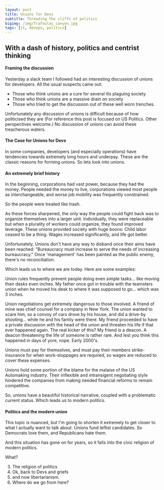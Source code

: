 ```yaml
---
layout: post
title: Unions for Devs
subtitle: Threading the cliffs of politics
bigimg: /img/Trafoulas_canyon.jpg
tags: [it, devops, politics]
---
```

## With a dash of history, politics and centrist thinking

#### Framing the discussion

Yesterday a slack team I followed had an interesting discussion of unions for developers.  All the usual
suspects came out:

* Those who think unions are a cure for several ills plaguing society
* Those who think unions are a massive drain on society
* Those who tried to get the discussion out of these well worn trenches.

Unfortunately any discussion of unions is difficult because of how politicised they are (For reference this
post is focused on US Politics.  Other perspectives welcome.)  No discussion of unions can avoid these
treacherous waters.

#### The Case for Unions for Devs

In some companies, developers (and especially operations) have tendencies towards extremely long hours and
underpay.  These are the classic reasons for forming unions.  So lets look into unions.

#### An extremely brief history

In the beginning, corporations had vast power, because they had the money.  People needed the money to live,
corporations viewed most people as interchangeable, and worse job mobility was frequently constrained.

So the people were treated like trash.

As these forces sharpened, the only way the people could fight back was to organize themselves into a larger
unit.  Individually, they were replaceable but when a plurality of workers could organize, they found
improved leverage.  These unions provided society with huge boons: Child labor ceased to be a thing.  Wages
increased significantly, and life got better.

Unfortunately, Unions don't have any way to disband once their aims have been reached:  "Bureaucracy must
increase to serve the needs of increasing bureaucracy."  Once 'management' has been painted as the public
enemy, there's no reconciliation.

Which leads us to where we are today.  Here are some examples:

Union rules frequently prevent people doing even simple tasks... like moving their desks even inches.  My
father once got in trouble with the teamsters union when he moved his desk to where it was supposed to go...
which was 3 inches.  

Union negotiations get extremely dangerous to those involved.  A friend of mine was chief counsel for a
company in New York.  The union wanted to scare him, so a convoy of cars drove by his house, and did a
drive-by shooting... while he and his family were there.  My friend proceeded to have a private discussion
with the head of the union and threaten his life if that ever happened again.  The real kicker of this?
My friend is a deacon.  A deacon threatening the life of someone is rather rare.  And lest you think this
happened in days of yore, nope.  Early 2000's.

Unions must pay for themselves, and must pay their members strike-insurance for when work-stoppages are
required, so wages are reduced to cover these expenses.

Unions hold some portion of the blame for the malaise of the US Automaking industry.  Their inflexible and
intransigent negotiating style hindered the companies from making needed financial reforms to remain
competitive.

So, unions have a beautiful historical narrative, coupled with a problematic current status.  Which leads us
to modern politics.

#### Politics and the modern union

This topic is nuanced, but I'm going to shorten it extremely to get closer to what I actually want to talk
about.  Unions fund leftist candidates.  So Democrats love them, and Republicans hate them.

And this situation has gone on for years, so it falls into the civic religion of modern politics.

What?




3. The religion of politics
4. Ok, back to Devs and griefs
5. and now libertarianism.
6. Where do we go from here?
